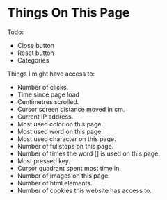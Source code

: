 # Things On This Page

Todo:

- Close button
- Reset button
- Categories

Things I might have access to:

- Number of clicks.
- Time since page load
- Centimetres scrolled.
- Cursor screen distance moved in cm.
- Current IP address.
- Most used color on this page.
- Most used word on this page.
- Most used character on this page.
- Number of fullstops on this page.
- Number of times the word [] is used on this page.
- Most pressed key.
- Cursor quadrant spent most time in.
- Number of images on this page.
- Number of html elements.
- Number of cookies this website has access to.
